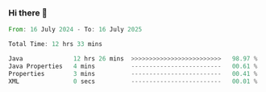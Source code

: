 ### Hi there 👋

<!--START_SECTION:waka-->

```rust
From: 16 July 2024 - To: 16 July 2025

Total Time: 12 hrs 33 mins

Java              12 hrs 26 mins  >>>>>>>>>>>>>>>>>>>>>>>>>   98.97 %
Java Properties   4 mins          -------------------------   00.61 %
Properties        3 mins          -------------------------   00.41 %
XML               0 secs          -------------------------   00.01 %
```

<!--END_SECTION:waka-->
